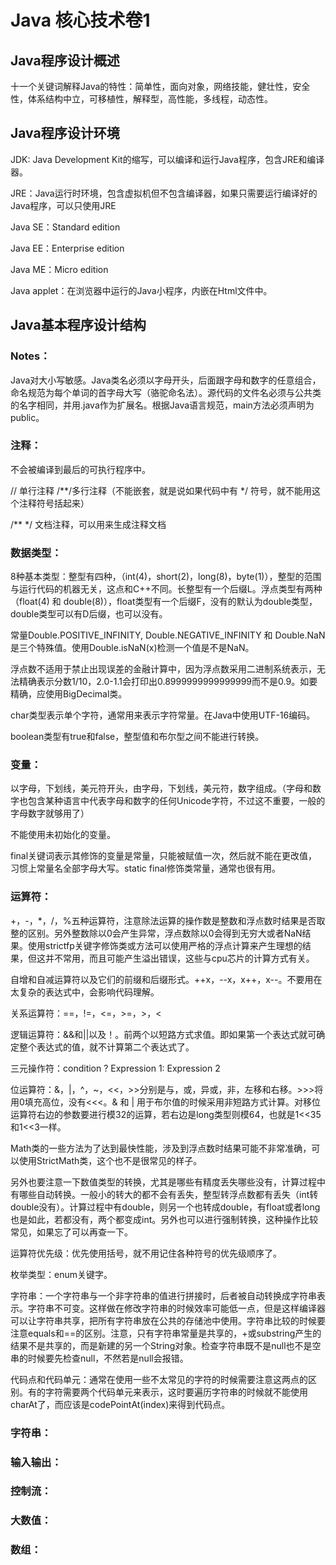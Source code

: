 # Java 核心技术卷1

## Java程序设计概述

十一个关键词解释Java的特性：简单性，面向对象，网络技能，健壮性，安全性，体系结构中立，可移植性，解释型，高性能，多线程，动态性。

## Java程序设计环境

JDK: Java Development Kit的缩写，可以编译和运行Java程序，包含JRE和编译器。

JRE：Java运行时环境，包含虚拟机但不包含编译器，如果只需要运行编译好的Java程序，可以只使用JRE

Java SE：Standard edition

Java EE：Enterprise edition

Java ME：Micro edition

Java applet：在浏览器中运行的Java小程序，内嵌在Html文件中。

## Java基本程序设计结构

### Notes：

Java对大小写敏感。Java类名必须以字母开头，后面跟字母和数字的任意组合，命名规范为每个单词的首字母大写（骆驼命名法）。源代码的文件名必须与公共类的名字相同，并用.java作为扩展名。根据Java语言规范，main方法必须声明为public。

### 注释：

不会被编译到最后的可执行程序中。

// 单行注释    /**/多行注释（不能嵌套，就是说如果代码中有 */ 符号，就不能用这个注释符号括起来）

/** */ 文档注释，可以用来生成注释文档

### 数据类型：

8种基本类型：整型有四种，（int(4)，short(2)，long(8)，byte(1)），整型的范围与运行代码的机器无关，这点和C++不同。长整型有一个后缀L。浮点类型有两种（float(4) 和 double(8)），float类型有一个后缀F，没有的默认为double类型，double类型可以有D后缀，也可以没有。

常量Double.POSITIVE_INFINITY, Double.NEGATIVE_INFINITY 和 Double.NaN是三个特殊值。使用Double.isNaN(x)检测一个值是不是NaN。

浮点数不适用于禁止出现误差的金融计算中，因为浮点数采用二进制系统表示，无法精确表示分数1/10，2.0-1.1会打印出0.8999999999999999而不是0.9。如要精确，应使用BigDecimal类。

char类型表示单个字符，通常用来表示字符常量。在Java中使用UTF-16编码。

boolean类型有true和false，整型值和布尔型之间不能进行转换。

### 变量：

以字母，下划线，美元符开头，由字母，下划线，美元符，数字组成。（字母和数字也包含某种语言中代表字母和数字的任何Unicode字符，不过这不重要，一般的字母数字就够用了）

不能使用未初始化的变量。

final关键词表示其修饰的变量是常量，只能被赋值一次，然后就不能在更改值，习惯上常量名全部字母大写。static final修饰类常量，通常也很有用。

### 运算符：

+，-，*，/，%五种运算符，注意除法运算的操作数是整数和浮点数时结果是否取整的区别。另外整数除以0会产生异常，浮点数除以0会得到无穷大或者NaN结果。使用strictfp关键字修饰类或方法可以使用严格的浮点计算来产生理想的结果，但这并不常用，而且可能产生溢出错误，这些与cpu芯片的计算方式有关。

自增和自减运算符以及它们的前缀和后缀形式。++x，--x，x++，x--。不要用在太复杂的表达式中，会影响代码理解。

关系运算符：==，!=，<=，>=，>，<

逻辑运算符：&&和||以及！。前两个以短路方式求值。即如果第一个表达式就可确定整个表达式的值，就不计算第二个表达式了。

三元操作符：condition ? Expression 1: Expression 2

位运算符：&，|，^，~，<<，>>分别是与，或，异或，非，左移和右移。>>>将用0填充高位，没有<<<。& 和 | 用于布尔值的时候采用非短路方式计算。对移位运算符右边的参数要进行模32的运算，若右边是long类型则模64，也就是1<<35和1<<3一样。

Math类的一些方法为了达到最快性能，涉及到浮点数时结果可能不非常准确，可以使用StrictMath类，这个也不是很常见的样子。

另外也要注意一下数值类型的转换，尤其是哪些有精度丢失哪些没有，计算过程中有哪些自动转换。一般小的转大的都不会有丢失，整型转浮点数都有丢失（int转double没有）。计算过程中有double，则另一个也转成double，有float或者long也是如此，若都没有，两个都变成int。另外也可以进行强制转换，这种操作比较常见，如果忘了可以再查一下。

运算符优先级：优先使用括号，就不用记住各种符号的优先级顺序了。

枚举类型：enum关键字。

字符串：一个字符串与一个非字符串的值进行拼接时，后者被自动转换成字符串表示。字符串不可变。这样做在修改字符串的时候效率可能低一点，但是这样编译器可以让字符串共享，把所有字符串放在公共的存储池中使用。字符串比较的时候要注意equals和==的区别。注意，只有字符串常量是共享的，+或substring产生的结果不是共享的，而是新建的另一个String对象。检查字符串既不是null也不是空串的时候要先检查null，不然若是null会报错。

代码点和代码单元：通常在使用一些不太常见的字符的时候需要注意这两点的区别。有的字符需要两个代码单元来表示，这时要遍历字符串的时候就不能使用charAt了，而应该是codePointAt(index)来得到代码点。

### 字符串：

### 输入输出：

### 控制流：

### 大数值：

### 数组：



